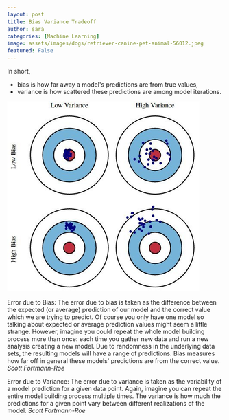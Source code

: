 ```yaml
---
layout: post
title: Bias Variance Tradeoff
author: sara
categories: [Machine Learning]
image: assets/images/dogs/retriever-canine-pet-animal-56012.jpeg
featured: False
---
```


In short, 
* bias is how far away a model's predictions are from true values, 
* variance is how scattered these predictions are among model iterations.

![jpg](/images/bias-and-variance.jpg)


> 
Error due to Bias: The error due to bias is taken as the difference between the expected (or average) prediction of our model and the correct value which we are trying to predict. Of course you only have one model so talking about expected or average prediction values might seem a little strange. However, imagine you could repeat the whole model building process more than once: each time you gather new data and run a new analysis creating a new model. Due to randomness in the underlying data sets, the resulting models will have a range of predictions. Bias measures how far off in general these models' predictions are from the correct value.
<cite>Scott Fortmann-Roe</cite>


>
Error due to Variance: The error due to variance is taken as the variability of a model prediction for a given data point. Again, imagine you can repeat the entire model building process multiple times. The variance is how much the predictions for a given point vary between different realizations of the model.
<cite>Scott Fortmann-Roe</cite>
